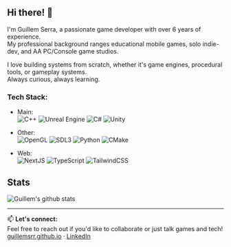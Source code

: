 ## Hi there! 👋

I'm Guillem Serra, a passionate game developer with over 6 years of experience.  
My professional background ranges educational mobile games, solo indie-dev, and AA PC/Console game studios.  

I love building systems from scratch, whether it's game engines, procedural tools, or gameplay systems.  
Always curious, always learning.  

### Tech Stack:
- Main:  
![C++](https://img.shields.io/badge/C++-%2320232a.svg?style=for-the-badge&logo=c%2B%2B)
![Unreal Engine](https://img.shields.io/badge/Unreal_Engine-%2320232a.svg?style=for-the-badge&logo=unreal-engine)
![C#](https://img.shields.io/badge/C%23-%2320232a.svg?style=for-the-badge&logo=csharp)
![Unity](https://img.shields.io/badge/Unity-%2320232a.svg?style=for-the-badge&logo=unity)  

- Other:  
![OpenGL](https://img.shields.io/badge/OpenGL-%2320232a.svg?style=for-the-badge&logo=openGL)
![SDL3](https://img.shields.io/badge/SDL3-%2320232a.svg?style=for-the-badge&logo=SDL&logoColor=white)
![Python](https://img.shields.io/badge/Python-%2320232a.svg?style=for-the-badge&logo=python)
![CMake](https://img.shields.io/badge/CMake-%2320232a.svg?style=for-the-badge&logo=cmake&logoColor=white)  

- Web:  
![NextJS](https://img.shields.io/badge/Next-black?style=for-the-badge&logo=next.js&logoColor=white)
![TypeScript](https://img.shields.io/badge/TypeScript-%2320232a.svg?style=for-the-badge&logo=typescript)
![TailwindCSS](https://img.shields.io/badge/tailwindcss-%2320232a.svg?style=for-the-badge&logo=tailwind-css&logoColor=white)  

## Stats
![Guillem's github stats](https://github-readme-stats.vercel.app/api?username=guillemsrr&show_icons=true&hide_border=true&theme=dark)
<!-- ![Top Langs](https://github-readme-stats.vercel.app/api/top-langs/?username=guillemsrr&layout=compact&theme=dark&hide_border=true) -->

<!--
[![trophy](https://github-profile-trophy.vercel.app/?username=guillemsrr&theme=onedark)](https://github.com/gkhan205/github-profile-trophy)
-->

<!--
## 🎮 Featured Projects

### SDL+OpenGL: 
[![raytracing-audio](https://github-readme-stats.vercel.app/api/pin/?username=guillemsrr&repo=raytracing-audio&theme=dark)](https://github.com/guillemsrr/raytracing-audio)
[![Snake](https://github-readme-stats.vercel.app/api/pin/?username=guillemsrr&repo=snake-pathfinding&theme=dark)](https://github.com/guillemsrr/snake-pathfinding)
[![SerraEngine](https://github-readme-stats.vercel.app/api/pin/?username=guillemsrr&repo=SerraEngine&theme=dark)](https://github.com/guillemsrr/SerraEngine)

---
### Raylib:
[![cellular-automata-3D](https://github-readme-stats.vercel.app/api/pin/?username=guillemsrr&repo=cellular-automata-3D&theme=dark)](https://github.com/guillemsrr/cellular-automata-3D)
[![GenerativeArt](https://github-readme-stats.vercel.app/api/pin/?username=guillemsrr&repo=GenerativeArt&theme=dark)](https://github.com/guillemsrr/GenerativeArt)

---
### Unreal Engine:
[![vgscript](https://github-readme-stats.vercel.app/api/pin/?username=guillemsrr&repo=vgscript&theme=dark)](https://github.com/guillemsrr/vgscript)
[![AVoid_LudumDare50](https://github-readme-stats.vercel.app/api/pin/?username=guillemsrr&repo=AVoid_LudumDare50&theme=dark)](https://github.com/guillemsrr/AVoid_LudumDare50)
[![EventDriven_StateMachine](https://github-readme-stats.vercel.app/api/pin/?username=guillemsrr&repo=EventDriven_StateMachine&theme=dark)](https://github.com/guillemsrr/EventDriven_StateMachine)

---
### Unity:
[![ats-game](https://github-readme-stats.vercel.app/api/pin/?username=guillemsrr&repo=ats-game&theme=dark)](https://github.com/guillemsrr/ats-game)
[![ProcGenPipes_WFC](https://github-readme-stats.vercel.app/api/pin/?username=guillemsrr&repo=ProcGenPipes_WFC&theme=dark)](https://github.com/guillemsrr/ProcGenPipes_WFC)
[![ModelViewController](https://github-readme-stats.vercel.app/api/pin/?username=guillemsrr&repo=ModelViewController&theme=dark)](https://github.com/guillemsrr/ModelViewController)
[![StuckInALoop](https://github-readme-stats.vercel.app/api/pin/?username=guillemsrr&repo=StuckInALoop&theme=dark)](https://github.com/guillemsrr/StuckInALoop)
[![GMTKJAM_21](https://github-readme-stats.vercel.app/api/pin/?username=guillemsrr&repo=GMTKJAM_21&theme=dark)](https://github.com/guillemsrr/GMTKJAM_21)
[![SpartanDOTS](https://github-readme-stats.vercel.app/api/pin/?username=guillemsrr&repo=SpartanDOTS&theme=dark)](https://github.com/guillemsrr/SpartanDOTS)
[![Procedural-Caves-Creator](https://github-readme-stats.vercel.app/api/pin/?username=guillemsrr&repo=Procedural-Caves-Creator&theme=dark)](https://github.com/guillemsrr/Procedural-Caves-Creator)

---
### Godot:
[![Jigsaw_Puzzle_WFC](https://github-readme-stats.vercel.app/api/pin/?username=guillemsrr&repo=Jigsaw_Puzzle_WFC&theme=dark)](https://github.com/guillemsrr/Jigsaw_Puzzle_WFC)
-->

---

📫 **Let's connect:**  
Feel free to reach out if you'd like to collaborate or just talk games and tech!  
[guillemsrr.github.io](https://guillemsrr.github.io) · [LinkedIn](https://www.linkedin.com/in/guillemserralorenz/)


<!--
[![Linkedin: Ghazi](https://img.shields.io/badge/-Ghazi-blue?style=flat-square&logo=Linkedin&logoColor=white&link=https://www.linkedin.com/in/ghazi-khan/)](https://www.linkedin.com/in/ghazi-khan/)
[![GitHub Ghazi](https://img.shields.io/github/followers/gkhan205?label=follow&style=social)](https://github.com/gkhan205)
[![Portfolio](https://img.shields.io/github/followers/gkhan205?label=follow&style=social)]([https://github.com/gkhan205](https://guillemsrr.github.io/))
[![C++](https://img.shields.io/badge/C++-20-blue.svg)](https://en.cppreference.com/w/cpp/20)

 ![YouTube Channel Subscribers](https://img.shields.io/youtube/channel/subscribers/UCio7gIFilw6wsgbTZAVOBrg?style=social)
![YouTube Channel Views](https://img.shields.io/youtube/channel/views/UCio7gIFilw6wsgbTZAVOBrg?style=social)
![Twitter Follow](https://img.shields.io/twitter/follow/ghazikhan205?style=social)
-->

<!--
**guillemsrr/guillemsrr** is a ✨ _special_ ✨ repository because its `README.md` (this file) appears on your GitHub profile.

Here are some ideas to get you started:

- 🔭 I’m currently working as **Principal Software Engineer @ MarketCast**
- 🌱 I’m currently learning **Generative AI**
- 👯 I’m looking to collaborate on open source/commercial projects
- 🤔 I’m looking for help with digital marketing to drive traffic to my blog
- 💬 Ask me about **Web Development**
- 📫 How to reach me:
  **[LinkedIn](https://www.linkedin.com/in/ghazi-khan/), [Twitter](https://twitter.com/ghazikhan205), [Instagram](https://instagram.com/codewithghazi)**
-->
